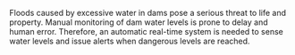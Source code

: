 Floods caused by excessive water in dams pose a serious threat to life and property. Manual monitoring of dam water levels is prone to delay and human error. Therefore, an automatic real-time system is needed to sense water levels and issue alerts when dangerous levels are reached.
